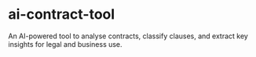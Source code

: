 # ai-contract-tool
An AI-powered tool to analyse contracts, classify clauses, and extract key insights for legal and business use.
